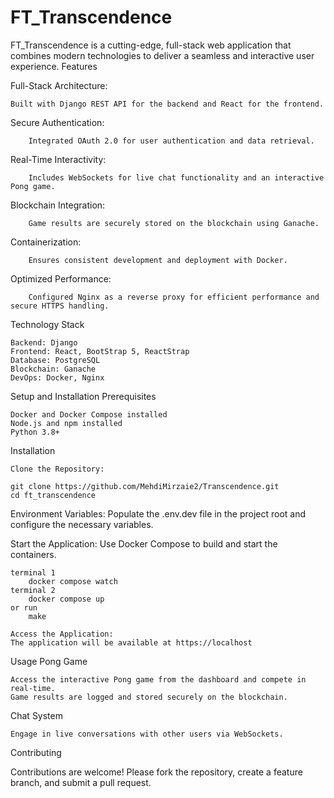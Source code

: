 <h1>FT_Transcendence</h1>

FT_Transcendence is a cutting-edge, full-stack web application that combines modern technologies to deliver a seamless and interactive user experience.
Features

Full-Stack Architecture: 

    Built with Django REST API for the backend and React for the frontend.
Secure Authentication:

        Integrated OAuth 2.0 for user authentication and data retrieval.
Real-Time Interactivity:

        Includes WebSockets for live chat functionality and an interactive Pong game.
Blockchain Integration:

        Game results are securely stored on the blockchain using Ganache.
Containerization:

        Ensures consistent development and deployment with Docker.
Optimized Performance:

        Configured Nginx as a reverse proxy for efficient performance and secure HTTPS handling.

Technology Stack

    Backend: Django
    Frontend: React, BootStrap 5, ReactStrap
    Database: PostgreSQL
    Blockchain: Ganache
    DevOps: Docker, Nginx

Setup and Installation
Prerequisites

    Docker and Docker Compose installed
    Node.js and npm installed
    Python 3.8+

Installation

    Clone the Repository:

    git clone https://github.com/MehdiMirzaie2/Transcendence.git  
    cd ft_transcendence  

Environment Variables:
Populate the .env.dev file in the project root and configure the necessary variables. 

Start the Application:
Use Docker Compose to build and start the containers.

    terminal 1
        docker compose watch
    terminal 2
        docker compose up
    or run
        make

    Access the Application:
    The application will be available at https://localhost

Usage
Pong Game

    Access the interactive Pong game from the dashboard and compete in real-time.
    Game results are logged and stored securely on the blockchain.

Chat System

    Engage in live conversations with other users via WebSockets.

Contributing

Contributions are welcome! Please fork the repository, create a feature branch, and submit a pull request.
